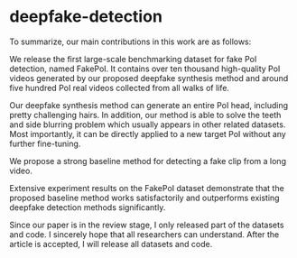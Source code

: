 # deepfake-detection

To summarize, our main contributions in this work are as follows:

We release the first large-scale benchmarking dataset for fake PoI detection, named FakePoI. It contains over ten thousand high-quality PoI videos generated by our proposed deepfake synthesis method and around five hundred PoI real videos collected from all walks of life.

Our deepfake synthesis method can generate an entire PoI head, including pretty challenging hairs. In addition, our method is able to solve the teeth and side blurring problem which usually appears in other related datasets. Most importantly, it can be directly applied to a new target PoI without any further fine-tuning.

We propose a strong baseline method for detecting a fake clip from a long video.
   
Extensive experiment results on the FakePoI dataset demonstrate that the proposed baseline method works satisfactorily and outperforms existing deepfake detection methods significantly.

Since our paper is in the review stage, I only released part of the datasets and code. I sincerely hope that all researchers can understand. After the article is accepted, I will release all datasets and code.
